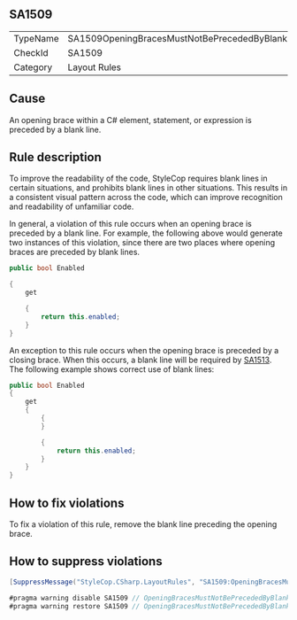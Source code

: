 ﻿## SA1509

<table>
<tr>
  <td>TypeName</td>
  <td>SA1509OpeningBracesMustNotBePrecededByBlankLine</td>
</tr>
<tr>
  <td>CheckId</td>
  <td>SA1509</td>
</tr>
<tr>
  <td>Category</td>
  <td>Layout Rules</td>
</tr>
</table>

## Cause

An opening brace within a C# element, statement, or expression is preceded by a blank line.

## Rule description

To improve the readability of the code, StyleCop requires blank lines in certain situations, and prohibits blank lines
in other situations. This results in a consistent visual pattern across the code, which can improve recognition and
readability of unfamiliar code.

In general, a violation of this rule occurs when an opening brace is preceded by a blank line. For example, the
following above would generate two instances of this violation, since there are two places where opening braces are
preceded by blank lines.

```csharp
public bool Enabled

{
    get

    {
        return this.enabled;
    }
}
```

An exception to this rule occurs when the opening brace is preceded by a closing brace. When this occurs, a blank line
will be required by [SA1513](SA1513.md). The following example shows correct use of blank lines:

```csharp
public bool Enabled
{
    get
    {
        {
        }

        {
            return this.enabled;
        }
    }
}
```

## How to fix violations

To fix a violation of this rule, remove the blank line preceding the opening brace.

## How to suppress violations

```csharp
[SuppressMessage("StyleCop.CSharp.LayoutRules", "SA1509:OpeningBracesMustNotBePrecededByBlankLine", Justification = "Reviewed.")]
```

```csharp
#pragma warning disable SA1509 // OpeningBracesMustNotBePrecededByBlankLine
#pragma warning restore SA1509 // OpeningBracesMustNotBePrecededByBlankLine
```

